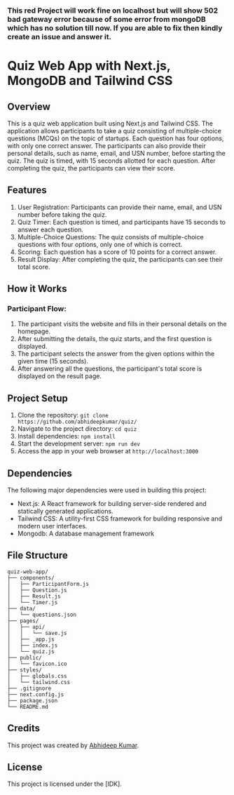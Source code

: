 ### This **red** Project will work fine on localhost but will show 502 bad gateway error because of some error from mongoDB which has no solution till now. If you are able to fix then kindly create an issue and answer it.

# Quiz Web App with Next.js, MongoDB and Tailwind CSS

## Overview

This is a quiz web application built using Next.js and Tailwind CSS. The application allows participants to take a quiz consisting of multiple-choice questions (MCQs) on the topic of startups. Each question has four options, with only one correct answer. The participants can also provide their personal details, such as name, email, and USN number, before starting the quiz. The quiz is timed, with 15 seconds allotted for each question. After completing the quiz, the participants can view their score.

## Features

1. User Registration: Participants can provide their name, email, and USN number before taking the quiz.
2. Quiz Timer: Each question is timed, and participants have 15 seconds to answer each question.
3. Multiple-Choice Questions: The quiz consists of multiple-choice questions with four options, only one of which is correct.
4. Scoring: Each question has a score of 10 points for a correct answer.
5. Result Display: After completing the quiz, the participants can see their total score.

## How it Works

### Participant Flow:

1. The participant visits the website and fills in their personal details on the homepage.
2. After submitting the details, the quiz starts, and the first question is displayed.
3. The participant selects the answer from the given options within the given time (15 seconds).
4. After answering all the questions, the participant's total score is displayed on the result page.


## Project Setup

1. Clone the repository: `git clone https://github.com/abhideepkumar/quiz/`
2. Navigate to the project directory: `cd quiz`
3. Install dependencies: `npm install`
4. Start the development server: `npm run dev`
5. Access the app in your web browser at `http://localhost:3000`

## Dependencies

The following major dependencies were used in building this project:

- Next.js: A React framework for building server-side rendered and statically generated applications.
- Tailwind CSS: A utility-first CSS framework for building responsive and modern user interfaces.
- Mongodb: A database management framework
## File Structure

```
quiz-web-app/
├── components/
│   ├── ParticipantForm.js
│   ├── Question.js
│   ├── Result.js
│   └── Timer.js
├── data/
│   └── questions.json
├── pages/
│   ├── api/
│   │   └── save.js
│   ├── _app.js
│   ├── index.js
│   └── quiz.js
├── public/
│   └── favicon.ico
├── styles/
│   ├── globals.css
│   └── tailwind.css
├── .gitignore
├── next.config.js
├── package.json
└── README.md
```

## Credits

This project was created by [Abhideep Kumar](https://github.com/abhideepkumar).

## License

This project is licensed under the [IDK].